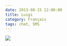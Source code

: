 ```yaml
---
date: 2013-08-15 12:00:00
title: Luigi
category: Français
tags: chat, SMS
---
```


![](/uploads/2013/luigi.png)
